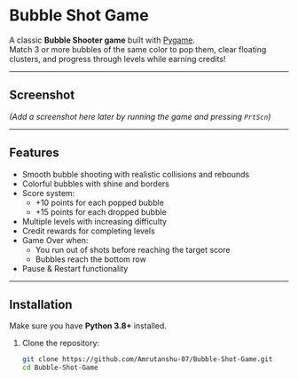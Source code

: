 # Bubble Shot Game

A classic **Bubble Shooter game** built with [Pygame](https://www.pygame.org/).  
Match 3 or more bubbles of the same color to pop them, clear floating clusters, and progress through levels while earning credits!

---

## Screenshot
*(Add a screenshot here later by running the game and pressing `PrtScn`)*

---

## Features
- Smooth bubble shooting with realistic collisions and rebounds
- Colorful bubbles with shine and borders
- Score system:
  - +10 points for each popped bubble
  - +15 points for each dropped bubble
- Multiple levels with increasing difficulty
- Credit rewards for completing levels
- Game Over when:
  - You run out of shots before reaching the target score
  - Bubbles reach the bottom row
- Pause & Restart functionality

---

## Installation

Make sure you have **Python 3.8+** installed.

1. Clone the repository:
   ```bash
   git clone https://github.com/Amrutanshu-07/Bubble-Shot-Game.git
   cd Bubble-Shot-Game
